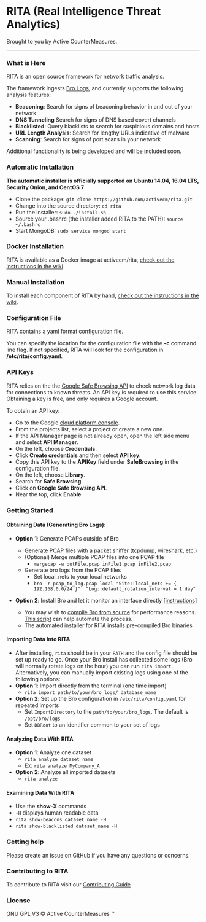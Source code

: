 # RITA (Real Intelligence Threat Analytics)

Brought to you by Active CounterMeasures.

---
### What is Here

RITA is an open source framework for network traffic analysis.

The framework ingests [Bro Logs](https://www.bro.org/), and currently supports the following analysis features:
 - **Beaconing**: Search for signs of beaconing behavior in and out of your network
 - **DNS Tunneling** Search for signs of DNS based covert channels
 - **Blacklisted**: Query blacklists to search for suspicious domains and hosts
 - **URL Length Analysis**: Search for lengthy URLs indicative of malware
 - **Scanning**: Search for signs of port scans in your network

Additional functionality is being developed and will be included soon.

### Automatic Installation
**The automatic  installer is officially supported on Ubuntu 14.04, 16.04 LTS, Security Onion, and CentOS 7**

* Clone the package:
`git clone https://github.com/activecm/rita.git`
* Change into the source directory: `cd rita`
* Run the installer: `sudo ./install.sh`
* Source your .bashrc (the installer added RITA to the PATH): `source ~/.bashrc`
* Start MongoDB: `sudo service mongod start`

### Docker Installation
RITA is available as a Docker image at activecm/rita, [check out the instructions in the wiki](https://github.com/activecm/rita/wiki/Docker-Installation).

### Manual Installation
To install each component of RITA by hand, [check out the instructions in the wiki](https://github.com/activecm/rita/wiki/Installation).

### Configuration File
RITA contains a yaml format configuration file.

You can specify the location for the configuration file with the **-c** command line flag. If not specified, RITA will look for the configuration in **/etc/rita/config.yaml**.


### API Keys
RITA relies on the the [Google Safe Browsing API](https://developers.google.com/safe-browsing/) to check network log data for connections to known threats. An API key is required to use this service. Obtaining a key is free, and only requires a Google account.

To obtain an API key:
  * Go to the Google [cloud platform console](https://console.cloud.google.com/).
  * From the projects list, select a project or create a new one.
  * If the API Manager page is not already open, open the left side menu and select **API Manager**.
  * On the left, choose **Credentials**.
  * Click **Create credentials** and then select **API key**.
  * Copy this API key to the **APIKey** field under **SafeBrowsing** in the configuration file.
  * On the left, choose **Library**.
  * Search for **Safe Browsing**.
  * Click on **Google Safe Browsing API**.
  * Near the top, click **Enable**.

### Getting Started
#### Obtaining Data (Generating Bro Logs):
  * **Option 1**: Generate PCAPs outside of Bro
    * Generate PCAP files with a packet sniffer ([tcpdump](http://www.tcpdump.org/), [wireshark](https://www.wireshark.org/), etc.)
    * (Optional) Merge multiple PCAP files into one PCAP file
      * `mergecap -w outFile.pcap inFile1.pcap inFile2.pcap`
    * Generate bro logs from the PCAP files
      * Set local_nets to your local networks
      * ```bro -r pcap_to_log.pcap local "Site::local_nets += { 192.168.0.0/24 }"  "Log::default_rotation_interval = 1 day"```

  * **Option 2**: Install Bro and let it monitor an interface directly [[instructions](https://www.bro.org/sphinx/quickstart/)]
      * You may wish to [compile Bro from source](https://www.bro.org/sphinx/install/install.html) for performance reasons. [This script](https://github.com/activecm/bro-install) can help automate the process.
      * The automated installer for RITA installs pre-compiled Bro binaries

#### Importing Data Into RITA
  * After installing, `rita` should be in your `PATH` and the config file should be set up ready to go. Once your Bro install has collected some logs (Bro will normally rotate logs on the hour) you can run `rita import`. Alternatively, you can manually import existing logs using one of the following options:
  * **Option 1**: Import directly from the terminal (one time import)
    * `rita import path/to/your/bro_logs/ database_name`
  * **Option 2**: Set up the Bro configuration in `/etc/rita/config.yaml` for repeated imports
    * Set `ImportDirectory` to the `path/to/your/bro_logs`. The default is `/opt/bro/logs`
    * Set `DBRoot` to an identifier common to your set of logs

#### Analyzing Data With RITA
  * **Option 1**: Analyze one dataset
    * `rita analyze dataset_name`
    * Ex: `rita analyze MyCompany_A`
  * **Option 2**: Analyze all imported datasets
    * `rita analyze`

#### Examining Data With RITA
  * Use the **show-X** commands
  * `-H` displays human readable data
  * `rita show-beacons dataset_name -H`
  * `rita show-blacklisted dataset_name -H`

### Getting help
Please create an issue on GitHub if you have any questions or concerns.

### Contributing to RITA
To contribute to RITA visit our [Contributing Guide](https://github.com/activecm/rita/blob/master/Contributing.md)

### License
GNU GPL V3
&copy; Active CounterMeasures &trade;
